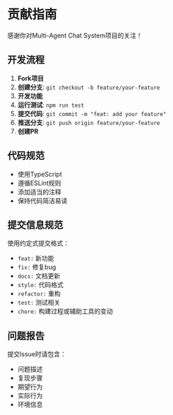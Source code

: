 # 贡献指南

感谢你对Multi-Agent Chat System项目的关注！

## 开发流程

1. **Fork项目**
2. **创建分支**: `git checkout -b feature/your-feature`
3. **开发功能**
4. **运行测试**: `npm run test`
5. **提交代码**: `git commit -m "feat: add your feature"`
6. **推送分支**: `git push origin feature/your-feature`
7. **创建PR**

## 代码规范

- 使用TypeScript
- 遵循ESLint规则
- 添加适当的注释
- 保持代码简洁易读

## 提交信息规范

使用约定式提交格式：
- `feat:` 新功能
- `fix:` 修复bug
- `docs:` 文档更新
- `style:` 代码格式
- `refactor:` 重构
- `test:` 测试相关
- `chore:` 构建过程或辅助工具的变动

## 问题报告

提交Issue时请包含：
- 问题描述
- 复现步骤
- 期望行为
- 实际行为
- 环境信息
